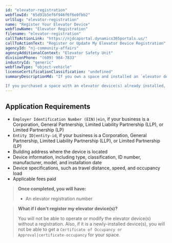 ```yaml
---
id: "elevator-registration"
webflowId: "65d91b5ef6f946f6f6e0fbb2"
urlSlug: "elevator-registration"
name: "Register Your Elevator Device"
webflowName: "Elevator Registration"
filename: "elevator-registration"
callToActionLink: "https://njdcaportal.dynamics365portals.us/"
callToActionText: "Register or Update My Elevator Device Registration"
agencyId: "nj-community-affairs"
agencyAdditionalContext: "Elevator Safety Unit"
divisionPhone: "(609) 984-7833"
industryId: "generic"
webflowType: "object-vehicle"
licenseCertificationClassification: "undefined"
summaryDescriptionMd: "If you own a space and installed an `elevator device(s)|elevator-device` or [plan on installing one](https://www.nj.gov/dca/codes/publications/pdf_elevator/elvr_safe_pr_perm_pro.pdf), you must register the device(s) with the State before you can operate it. The device(s) must pass all installation inspections before you can apply to register.

If you purchased a space with an elevator device(s) already installed, you must update the existing registration and transfer the ownership to you."
---
```


## Application Requirements

- `Employer Identification Number (EIN)|ein`, if your business is a Corporation, General Partnership, Limited Liability Partnership (LLP), or Limited Partnership (LP)
- `Entity ID|entity-id`, if your business is a Corporation, General Partnership, Limited Liability Partnership (LLP), or Limited Partnership (LP)
- Building address where the device is located
- Device information, including type, classification, ID number, manufacturer, model, and installation date
- Device specifications, such as travel distance, speed, and occupancy load
- Applicable fees paid

> **Once completed, you will have:**
>
> - An elevator registration number

> **What if I don't register my elevator device(s)?**
>
> You will not be able to operate or modify the elevator device(s) without a registration. Also, if it is a newly-installed device(s), you will not be able to get a `Certificate of Occupancy or Approval|certificate-occupancy` for your space.

